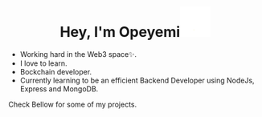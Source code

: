 <h1 align="center">
    Hey, I'm Opeyemi<img src="https://github.com/Kathryn-Jie/Kathryn-Jie/blob/main/wave.gif" width="60px"/>
</h1>

- Working hard in the Web3 space✨.
- I love to learn.
- Bockchain developer.
- Currently learning to be an efficient Backend Developer using NodeJs, Express and MongoDB.



Check Bellow for some of my projects.
<!--
**OpeOginni/OpeOginni** is a ✨ _special_ ✨ repository because its `README.md` (this file) appears on your GitHub profile.
You can click the Preview link to take a look at your changes.
--->

